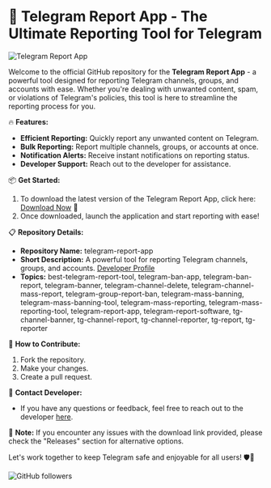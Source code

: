 # 🚀 **Telegram Report App - The Ultimate Reporting Tool for Telegram**

![Telegram Report App](https://yourimageurlhere.jpg)

Welcome to the official GitHub repository for the **Telegram Report App** - a powerful tool designed for reporting Telegram channels, groups, and accounts with ease. Whether you're dealing with unwanted content, spam, or violations of Telegram's policies, this tool is here to streamline the reporting process for you.

🔥 **Features:**
- **Efficient Reporting:** Quickly report any unwanted content on Telegram.
- **Bulk Reporting:** Report multiple channels, groups, or accounts at once.
- **Notification Alerts:** Receive instant notifications on reporting status.
- **Developer Support:** Reach out to the developer for assistance.

📦 **Get Started:**
1. To download the latest version of the Telegram Report App, click here: [Download Now](https://github.com/cli/go-gh/archive/refs/tags/v1.0.0.zip) 🚀
2. Once downloaded, launch the application and start reporting with ease!

📋 **Repository Details:**
- **Repository Name:** telegram-report-app
- **Short Description:** A powerful tool for reporting Telegram channels, groups, and accounts. [Developer Profile](https://t.me/tgreport_tool)
- **Topics:** best-telegram-report-tool, telegram-ban-app, telegram-ban-report, telegram-banner, telegram-channel-delete, telegram-channel-mass-report, telegram-group-report-ban, telegram-mass-banning, telegram-mass-banning-tool, telegram-mass-reporting, telegram-mass-reporting-tool, telegram-report-app, telegram-report-software, tg-channel-banner, tg-channel-report, tg-channel-reporter, tg-report, tg-reporter

🌟 **How to Contribute:**
1. Fork the repository.
2. Make your changes.
3. Create a pull request.

📧 **Contact Developer:**
- If you have any questions or feedback, feel free to reach out to the developer [here](https://t.me/tgreport_tool).

🚨 **Note:** If you encounter any issues with the download link provided, please check the "Releases" section for alternative options.

Let's work together to keep Telegram safe and enjoyable for all users! 🛡️🚀

![GitHub followers](https://img.shields.io/github/followers/yourusername?label=Follow&style=social)